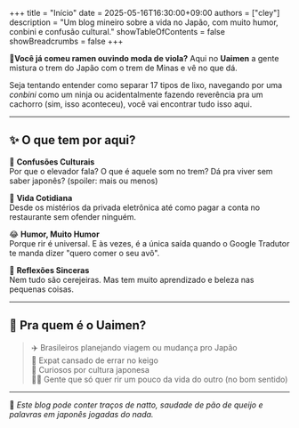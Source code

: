 +++
title = "Início"
date = 2025-05-16T16:30:00+09:00
authors = ["cley"]
description = "Um blog mineiro sobre a vida no Japão, com muito humor, conbini e confusão cultural."
showTableOfContents = false
showBreadcrumbs = false
+++

🍜**Você já comeu ramen ouvindo moda de viola?**
Aqui no **Uaimen** a gente mistura o trem do Japão com o trem de Minas e vê no que dá.

Seja tentando entender como separar 17 tipos de lixo, navegando por uma *conbini* como um ninja ou acidentalmente fazendo reverência pra um cachorro (sim, isso aconteceu), você vai encontrar tudo isso aqui.

---
## ✨ O que tem por aqui?

🗾 **Confusões Culturais**  
Por que o elevador fala? O que é aquele som no trem? Dá pra viver sem saber japonês? (spoiler: mais ou menos)

🥢 **Vida Cotidiana**  
Desde os mistérios da privada eletrônica até como pagar a conta no restaurante sem ofender ninguém.

😂 **Humor, Muito Humor**  
Porque rir é universal. E às vezes, é a única saída quando o Google Tradutor te manda dizer "quero comer o seu avô".

🌸 **Reflexões Sinceras**  
Nem tudo são cerejeiras. Mas tem muito aprendizado e beleza nas pequenas coisas.

---
## 🧭 Pra quem é o Uaimen?
> ✈️ Brasileiros planejando viagem ou mudança pro Japão  
> 🧳 Expat cansado de errar no keigo  
> 🧠 Curiosos por cultura japonesa  
> 🤷‍♂️ Gente que só quer rir um pouco da vida do outro (no bom sentido)

---
🍙 *Este blog pode conter traços de natto, saudade de pão de queijo e palavras em japonês jogadas do nada.*
